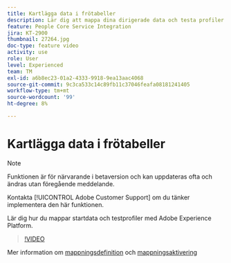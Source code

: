 ```yaml
---
title: Kartlägga data i frötabeller
description: Lär dig att mappa dina dirigerade data och testa profiler med Adobe Experience Platform (AEP)
feature: People Core Service Integration
jira: KT-2900
thumbnail: 27264.jpg
doc-type: feature video
activity: use
role: User
level: Experienced
team: TM
exl-id: a6b8ec23-01a2-4333-9918-9ea13aac4068
source-git-commit: 9c3ca533c14c89fb11c37046feafa08181241405
workflow-type: tm+mt
source-wordcount: '99'
ht-degree: 8%

---
```


# Kartlägga data i frötabeller

>[!NOTE]
>
>Funktionen är för närvarande i betaversion och kan uppdateras ofta och ändras utan föregående meddelande.
>
>Kontakta [!UICONTROL Adobe Customer Support] om du tänker implementera den här funktionen.

Lär dig hur du mappar startdata och testprofiler med Adobe Experience Platform.

>[!VIDEO](https://video.tv.adobe.com/v/27264?quality=12&learn=on)

Mer information om [mappningsdefinition](https://experienceleague.adobe.com/docs/campaign-standard/using/integrating-with-adobe-cloud/adobe-experience-platform/data-connector/aep-mapping-definition.html) och [mappningsaktivering](https://experienceleague.adobe.com/docs/campaign-standard/using/integrating-with-adobe-cloud/adobe-experience-platform/data-connector/aep-mapping-activation.html)
